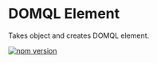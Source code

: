 # DOMQL Element
Takes object and creates DOMQL element.

[![npm version](https://badge.fury.io/js/%40domql%2Felement.svg)](https://badge.fury.io/js/%40domql%2Felement)